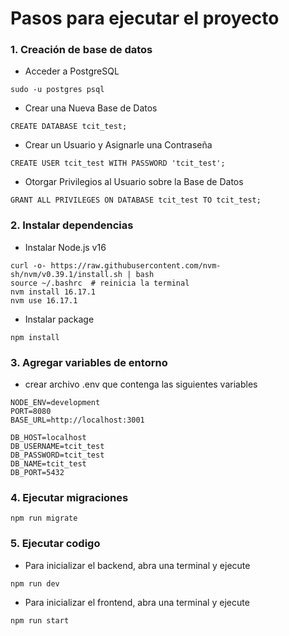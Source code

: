 # Pasos para ejecutar el proyecto

### 1.  Creación de base de datos

* Acceder a PostgreSQL 
```
sudo -u postgres psql
```

* Crear una Nueva Base de Datos

```
CREATE DATABASE tcit_test;
```
* Crear un Usuario y Asignarle una Contraseña

```
CREATE USER tcit_test WITH PASSWORD 'tcit_test';
```

* Otorgar Privilegios al Usuario sobre la Base de Datos

```
GRANT ALL PRIVILEGES ON DATABASE tcit_test TO tcit_test;
```

### 2.  Instalar dependencias

* Instalar Node.js v16

```
curl -o- https://raw.githubusercontent.com/nvm-sh/nvm/v0.39.1/install.sh | bash
source ~/.bashrc  # reinicia la terminal
nvm install 16.17.1
nvm use 16.17.1
```

* Instalar package

```
npm install
```

### 3.  Agregar variables de entorno

* crear archivo .env que contenga las siguientes variables

```
NODE_ENV=development
PORT=8080
BASE_URL=http://localhost:3001

DB_HOST=localhost
DB_USERNAME=tcit_test
DB_PASSWORD=tcit_test
DB_NAME=tcit_test
DB_PORT=5432
```

### 4. Ejecutar migraciones

```
npm run migrate
```

### 5. Ejecutar codigo

* Para inicializar el backend, abra una terminal y ejecute

```
npm run dev
```
* Para inicializar el frontend, abra una terminal y ejecute

```
npm run start
```
